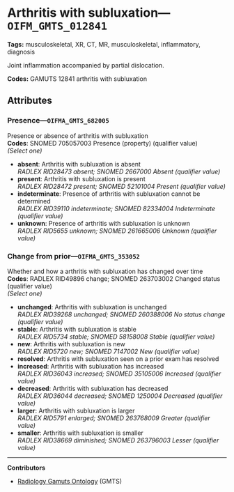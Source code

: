 # Arthritis with subluxation—`OIFM_GMTS_012841`

**Tags:** musculoskeletal, XR, CT, MR, musculoskeletal, inflammatory, diagnosis

Joint inflammation accompanied by partial dislocation.

**Codes:** GAMUTS 12841 arthritis with subluxation

## Attributes

### Presence—`OIFMA_GMTS_682005`

Presence or absence of arthritis with subluxation  
**Codes**: SNOMED 705057003 Presence (property) (qualifier value)  
*(Select one)*

- **absent**: Arthritis with subluxation is absent  
_RADLEX RID28473 absent; SNOMED 2667000 Absent (qualifier value)_
- **present**: Arthritis with subluxation is present  
_RADLEX RID28472 present; SNOMED 52101004 Present (qualifier value)_
- **indeterminate**: Presence of arthritis with subluxation cannot be determined  
_RADLEX RID39110 indeterminate; SNOMED 82334004 Indeterminate (qualifier value)_
- **unknown**: Presence of arthritis with subluxation is unknown  
_RADLEX RID5655 unknown; SNOMED 261665006 Unknown (qualifier value)_

### Change from prior—`OIFMA_GMTS_353052`

Whether and how a arthritis with subluxation has changed over time  
**Codes**: RADLEX RID49896 change; SNOMED 263703002 Changed status (qualifier value)  
*(Select one)*

- **unchanged**: Arthritis with subluxation is unchanged  
_RADLEX RID39268 unchanged; SNOMED 260388006 No status change (qualifier value)_
- **stable**: Arthritis with subluxation is stable  
_RADLEX RID5734 stable; SNOMED 58158008 Stable (qualifier value)_
- **new**: Arthritis with subluxation is new  
_RADLEX RID5720 new; SNOMED 7147002 New (qualifier value)_
- **resolved**: Arthritis with subluxation seen on a prior exam has resolved  
- **increased**: Arthritis with subluxation has increased  
_RADLEX RID36043 increased; SNOMED 35105006 Increased (qualifier value)_
- **decreased**: Arthritis with subluxation has decreased  
_RADLEX RID36044 decreased; SNOMED 1250004 Decreased (qualifier value)_
- **larger**: Arthritis with subluxation is larger  
_RADLEX RID5791 enlarged; SNOMED 263768009 Greater (qualifier value)_
- **smaller**: Arthritis with subluxation is smaller  
_RADLEX RID38669 diminished; SNOMED 263796003 Lesser (qualifier value)_

---

**Contributors**

- [Radiology Gamuts Ontology](https://gamuts.net/) (GMTS)